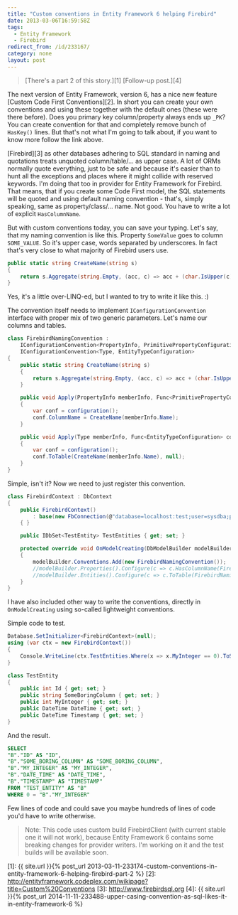 ```yaml
---
title: "Custom conventions in Entity Framework 6 helping Firebird"
date: 2013-03-06T16:59:58Z
tags:
  - Entity Framework
  - Firebird
redirect_from: /id/233167/
category: none
layout: post
---
```

> [There's a part 2 of this story.][1]
> [Follow-up post.][4]

The next version of Entity Framework, version 6, has a nice new feature [Custom Code First Conventions][2]. In short you can create your own conventions and using these together with the default ones (these were there before). Does you primary key column/property always ends up `_PK`? You can create convention for that and completely remove bunch of `HasKey()` lines. But that's not what I'm going to talk about, if you want to know more follow the link above.

<!-- excerpt -->

[Firebird][3] as other databases adhering to SQL standard in naming and quotations treats unquoted column/table/... as upper case. A lot of ORMs normally quote everything, just to be safe and because it's easier than to hunt all the exceptions and places where it might collide with reserved keywords. I'm doing that too in provider for Entity Framework for Firebird. That means, that if you create some Code First model, the SQL statements will be quoted and using default naming convention - that's, simply speaking, same as property/class/... name. Not good. You have to write a lot of explicit `HasColumnName`.

But with custom conventions today, you can save your typing. Let's say, that my naming convention is like this. Property `SomeValue` goes to column `SOME_VALUE`. So it's upper case, words separated by underscores. In fact that's very close to what majority of Firebird users use.

```csharp
public static string CreateName(string s)
{
	return s.Aggregate(string.Empty, (acc, c) => acc + (char.IsUpper(c) && !string.IsNullOrEmpty(acc) ? "_" + c : char.ToUpperInvariant(c).ToString()), _ => _);
}
```

Yes, it's a little over-LINQ-ed, but I wanted to try to write it like this. :)

The convention itself needs to implement `IConfigurationConvention` interface with proper mix of two generic parameters. Let's name our columns and tables.

```csharp
class FirebirdNamingConvention :
	IConfigurationConvention<PropertyInfo, PrimitivePropertyConfiguration>,
	IConfigurationConvention<Type, EntityTypeConfiguration>
{
	public static string CreateName(string s)
	{
		return s.Aggregate(string.Empty, (acc, c) => acc + (char.IsUpper(c) && !string.IsNullOrEmpty(acc) ? "_" + c : char.ToUpperInvariant(c).ToString()), _ => _);
	}

	public void Apply(PropertyInfo memberInfo, Func<PrimitivePropertyConfiguration> configuration)
	{
		var conf = configuration();
		conf.ColumnName = CreateName(memberInfo.Name);
	}

	public void Apply(Type memberInfo, Func<EntityTypeConfiguration> configuration)
	{
		var conf = configuration();
		conf.ToTable(CreateName(memberInfo.Name), null);
	}
}
```

Simple, isn't it? Now we need to just register this convention.

```csharp
class FirebirdContext : DbContext
{
	public FirebirdContext()
		: base(new FbConnection(@"database=localhost:test;user=sysdba;password=masterkey"), true)
	{ }

	public IDbSet<TestEntity> TestEntities { get; set; }

	protected override void OnModelCreating(DbModelBuilder modelBuilder)
	{
		modelBuilder.Conventions.Add(new FirebirdNamingConvention());
		//modelBuilder.Properties().Configure(c => c.HasColumnName(FirebirdNamingConvention.CreateName(c.ClrPropertyInfo.Name)));
		//modelBuilder.Entities().Configure(c => c.ToTable(FirebirdNamingConvention.CreateName(c.ClrType.Name)));
	}
}
```

I have also included other way to write the conventions, directly in `OnModelCreating` using so-called lightweight conventions.

Simple code to test.

```csharp
Database.SetInitializer<FirebirdContext>(null);
using (var ctx = new FirebirdContext())
{
	Console.WriteLine(ctx.TestEntities.Where(x => x.MyInteger == 0).ToString());
}
```

```csharp
class TestEntity
{
	public int Id { get; set; }
	public string SomeBoringColumn { get; set; }
	public int MyInteger { get; set; }
	public DateTime DateTime { get; set; }
	public DateTime Timestamp { get; set; }
}
```

And the result.

```sql
SELECT
"B"."ID" AS "ID",
"B"."SOME_BORING_COLUMN" AS "SOME_BORING_COLUMN",
"B"."MY_INTEGER" AS "MY_INTEGER",
"B"."DATE_TIME" AS "DATE_TIME",
"B"."TIMESTAMP" AS "TIMESTAMP"
FROM "TEST_ENTITY" AS "B"
WHERE 0 = "B"."MY_INTEGER"
```

Few lines of code and could save you maybe hundreds of lines of code you'd have to write otherwise.

> Note: This code uses custom build FirebirdClient (with current stable one it will not work), because Entity Framework 6 contains some breaking changes for provider writers. I'm working on it and the test builds will be available soon.

[1]: {{ site.url }}{% post_url 2013-03-11-233174-custom-conventions-in-entity-framework-6-helping-firebird-part-2 %}
[2]: http://entityframework.codeplex.com/wikipage?title=Custom%20Conventions
[3]: http://www.firebirdsql.org
[4]: {{ site.url }}{% post_url 2014-11-11-233488-upper-casing-convention-as-sql-likes-it-in-entity-framework-6 %}